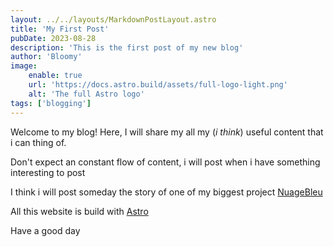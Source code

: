 ```yaml
---
layout: ../../layouts/MarkdownPostLayout.astro
title: 'My First Post'
pubDate: 2023-08-28
description: 'This is the first post of my new blog'
author: 'Bloomy'
image:
    enable: true
    url: 'https://docs.astro.build/assets/full-logo-light.png'
    alt: 'The full Astro logo'
tags: ['blogging']
---
```


Welcome to my blog! Here, I will share my all my (_i think_) useful content that i can thing of.

Don't expect an constant flow of content, i will post when i have something interesting to post

I think i will post someday the story of one of my biggest project [NuageBleu](https://nuagebleu.fun)

All this website is build with [Astro](https://astro.build)

Have a good day

